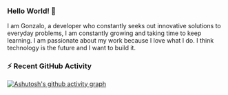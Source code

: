 ### Hello World! 👋

I am Gonzalo, a developer who constantly seeks out innovative solutions to everyday problems, I am constantly growing and
taking time to keep learning. I am passionate about my work because I love what I do. I think technology is the future and I want to build it.
<!--
**gcespedes8/gcespedes8** is a ✨ _special_ ✨ repository because its `README.md` (this file) appears on your GitHub profile.


-->
### ⚡️ Recent GitHub Activity
[![Ashutosh's github activity graph](https://activity-graph.herokuapp.com/graph?username=gcespedes8&bg_color=000000&color=d9f2d9&line=5ba352&point=01a1ad&area=true&hide_border=true)](https://github.com/ashutosh00710/github-readme-activity-graph)
